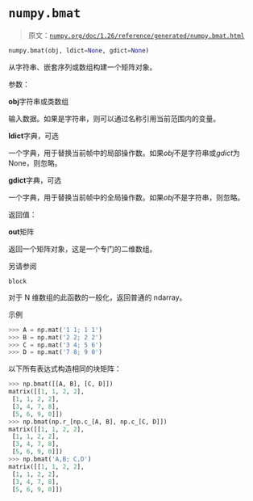 # `numpy.bmat`

> 原文：[`numpy.org/doc/1.26/reference/generated/numpy.bmat.html`](https://numpy.org/doc/1.26/reference/generated/numpy.bmat.html)

```py
numpy.bmat(obj, ldict=None, gdict=None)
```

从字符串、嵌套序列或数组构建一个矩阵对象。

参数：

**obj**字符串或类数组

输入数据。如果是字符串，则可以通过名称引用当前范围内的变量。

**ldict**字典，可选

一个字典，用于替换当前帧中的局部操作数。如果*obj*不是字符串或*gdict*为 None，则忽略。

**gdict**字典，可选

一个字典，用于替换当前帧中的全局操作数。如果*obj*不是字符串，则忽略。

返回值：

**out**矩阵

返回一个矩阵对象，这是一个专门的二维数组。

另请参阅

`block`

对于 N 维数组的此函数的一般化，返回普通的 ndarray。

示例

```py
>>> A = np.mat('1 1; 1 1')
>>> B = np.mat('2 2; 2 2')
>>> C = np.mat('3 4; 5 6')
>>> D = np.mat('7 8; 9 0') 
```

以下所有表达式构造相同的块矩阵：

```py
>>> np.bmat([[A, B], [C, D]])
matrix([[1, 1, 2, 2],
 [1, 1, 2, 2],
 [3, 4, 7, 8],
 [5, 6, 9, 0]])
>>> np.bmat(np.r_[np.c_[A, B], np.c_[C, D]])
matrix([[1, 1, 2, 2],
 [1, 1, 2, 2],
 [3, 4, 7, 8],
 [5, 6, 9, 0]])
>>> np.bmat('A,B; C,D')
matrix([[1, 1, 2, 2],
 [1, 1, 2, 2],
 [3, 4, 7, 8],
 [5, 6, 9, 0]]) 
```
